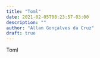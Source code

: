 ```yaml
---
title: "Toml"
date: 2021-02-05T08:23:57-03:00
description: ""
author: "Allan Gonçalves da Cruz"
draft: true
---
```


Toml